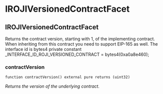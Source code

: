# IROJIVersionedContractFacet

## IROJIVersionedContractFacet

Returns the contract version, starting with 1, of the implementing contract. When inheriting from this contract you need to support EIP-165 as well. The interface id is bytes4 private constant \_INTERFACE\_ID\_ROJI\_VERSIONED\_CONTRACT = bytes4(0xa0a8e460);

### contractVersion

```solidity
function contractVersion() external pure returns (uint32)
```

_Returns the version of the underlying contract._
